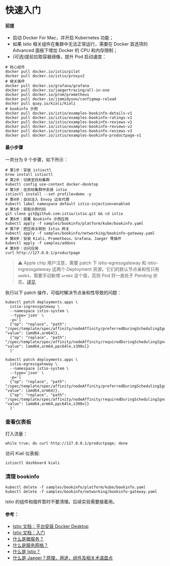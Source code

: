 # 快速入门

#### 前提

* 启动 Docker For Mac，并开启 Kubernetes 功能；
* 如果 Istio 相关组件在集群中无法正常运行，需要在 Docker 首选项的 Advanced 面板下增加 Docker 的 CPU 和内存限制；
* (可选)提前拉取容器镜像，提升 Pod 启动速度：

```shell
# 核心组件
docker pull docker.io/istio/pilot
docker pull docker.io/istio/proxyv2
# 相关插件
docker pull docker.io/grafana/grafana
docker pull docker.io/jaegertracing/all-in-one
docker pull docker.io/prom/prometheus
docker pull docker.io/jimmidyson/configmap-reload
docker pull quay.io/kiali/kiali
# bookinfo 示例
docker pull docker.io/istio/examples-bookinfo-details-v1
docker pull docker.io/istio/examples-bookinfo-ratings-v1
docker pull docker.io/istio/examples-bookinfo-reviews-v1
docker pull docker.io/istio/examples-bookinfo-reviews-v2
docker pull docker.io/istio/examples-bookinfo-reviews-v3
docker pull docker.io/istio/examples-bookinfo-productpage-v1
```

#### 最小步骤

一共分为 9 个步骤，如下所示：

```shell
# 第1步：安装 istioctl
brew install istioctl
# 第2步：切换至目标集群
kubectl config use-context docker-desktop
# 第3步：在目标集群中安装 istio
istioctl install --set profile=demo -y
# 第4步：自动注入 Envoy 边车代理
kubectl label namespace default istio-injection=enabled
# 第5步：获取示例代码
git clone git@github.com:istio/istio.git && cd istio
# 第6步：部署 Bookinfo 示例应用
kubectl apply -f samples/bookinfo/platform/kube/bookinfo.yaml
# 第7步：把应用关联到 Istio 网关
kubectl apply -f samples/bookinfo/networking/bookinfo-gateway.yaml
# 第8步：安装 Kiali、Prometheus、Grafana、Jaeger 等插件
kubectl apply -f samples/addons
# 第9步：访问应用
curl http://127.0.0.1/productpage
```

> ⚠️  Apple chip 用户注意，需要 patch 下 istio-egressgateway 和 istio-ingressgateway 这两个 Deployment 资源，它们的默认节点亲和性只有 `amd64`，需要手动新增 `arm64` 这个值，否则 Pod 将一直处于 Pending 状态。[详见](https://github.com/istio/istio/issues/21094)

执行以下 patch 操作，可临时解决节点亲和性导致的问题：
```shell
kubectl patch deployments.apps \
  istio-ingressgateway \
  --namespace istio-system \
  --type='json' \
  -p='[
  {"op": "replace", "path": "/spec/template/spec/affinity/nodeAffinity/preferredDuringSchedulingIgnoredDuringExecution/0/preference/matchExpressions/0/values", "value": [amd64,arm64]},
  {"op": "replace", "path": "/spec/template/spec/affinity/nodeAffinity/requiredDuringSchedulingIgnoredDuringExecution/nodeSelectorTerms/0/matchExpressions/0/values", "value": [amd64,arm64,ppc64le,s390x]}
  ]'
  
kubectl patch deployments.apps \
  istio-egressgateway \
  --namespace istio-system \
  --type='json' \
  -p='[
  {"op": "replace", "path": "/spec/template/spec/affinity/nodeAffinity/preferredDuringSchedulingIgnoredDuringExecution/0/preference/matchExpressions/0/values", "value": [amd64,arm64]},
  {"op": "replace", "path": "/spec/template/spec/affinity/nodeAffinity/requiredDuringSchedulingIgnoredDuringExecution/nodeSelectorTerms/0/matchExpressions/0/values", "value": [amd64,arm64,ppc64le,s390x]}
  ]'
```

### 查看仪表板

打入流量：

```shell
while true; do curl http://127.0.0.1/productpage; done
```

访问 Kiali 仪表板:

```shell
istioctl dashboard kiali
```

### 清理 bookinfo

```shell
kubectl delete -f samples/bookinfo/platform/kube/bookinfo.yaml
kubectl delete -f samples/bookinfo/networking/bookinfo-gateway.yaml
```

Istio 的组件和插件暂时不要清理。后续实验需要接着用。

#### 参考：

* [Istio 文档：平台安装 Docker Desktop](https://istio.io/latest/zh/docs/setup/platform-setup/docker/)
* [Istio 文档：入门](https://istio.io/latest/zh/docs/setup/getting-started/)
* [什么是微服务？](https://www.redhat.com/zh/topics/microservices/what-are-microservices)
* [什么是服务网格？](https://www.redhat.com/zh/topics/microservices/what-is-a-service-mesh)
* [什么是 Istio？](https://www.redhat.com/zh/topics/microservices/what-is-istio)
* [什么是 Jaeger？原理，用途，组件及相关术语盘点](https://www.redhat.com/zh/topics/microservices/what-is-jaeger)
